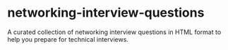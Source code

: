 # networking-interview-questions
A curated collection of networking interview questions in HTML format to help you prepare for technical interviews.
